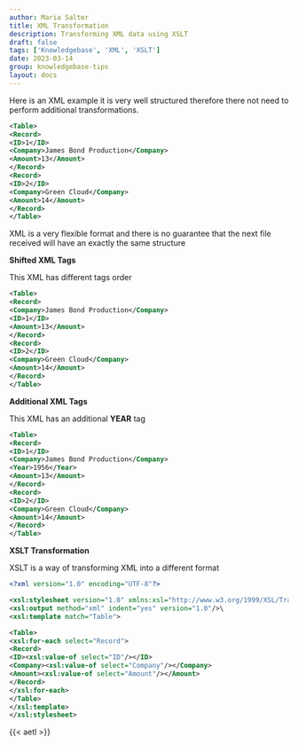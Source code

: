 ```yaml
---
author: Maria Salter
title: XML Transformation
description: Transforming XML data using XSLT
draft: false
tags: ['Knowledgebase', 'XML', 'XSLT']
date: 2023-03-14
group: knowledgebase-tips
layout: docs
---
```


Here is an XML example it is very well structured therefore there not need to perform additional transformations.

```xml
<Table>
<Record>
<ID>1</ID>
<Company>James Bond Production</Company>
<Amount>13</Amount>
</Record>
<Record>
<ID>2</ID>
<Company>Green Cloud</Company>
<Amount>14</Amount>
</Record>
</Table>
```

XML is a very flexible format and there is no guarantee that the next file received will have an exactly the same structure

**Shifted XML Tags**

This XML has different tags order

```xml
<Table>
<Record>
<Company>James Bond Production</Company>
<ID>1</ID>
<Amount>13</Amount>
</Record>
<Record>
<ID>2</ID>
<Company>Green Cloud</Company>
<Amount>14</Amount>
</Record>
</Table>
```

**Additional XML Tags**

This XML has an additional **YEAR** tag

```xml
<Table>
<Record>
<ID>1</ID>
<Company>James Bond Production</Company>
<Year>1956</Year>
<Amount>13</Amount>
</Record>
<Record>
<ID>2</ID>
<Company>Green Cloud</Company>
<Amount>14</Amount>
</Record>
</Table>
```

**XSLT Transformation**

XSLT is a way of transforming XML into a different format

```xml
<?xml version="1.0" encoding="UTF-8"?>

<xsl:stylesheet version="1.0" xmlns:xsl="http://www.w3.org/1999/XSL/Transform">
<xsl:output method="xml" indent="yes" version="1.0"/>\
<xsl:template match="Table">

<Table>
<xsl:for-each select="Record">
<Record>
<ID><xsl:value-of select="ID"/></ID>
<Company><xsl:value-of select="Company"/></Company>
<Amount><xsl:value-of select="Amount"/></Amount>
</Record>
</xsl:for-each>
</Table>
</xsl:template>
</xsl:stylesheet>
```

{{< aetl >}}
